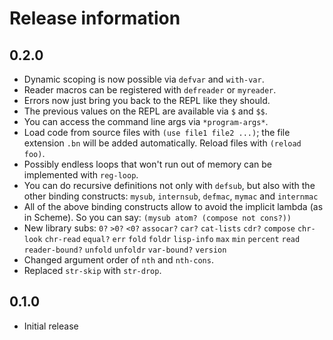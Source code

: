 # Release information

## 0.2.0

* Dynamic scoping is now possible via `defvar` and `with-var`.
* Reader macros can be registered with `defreader` or `myreader`.
* Errors now just bring you back to the REPL like they should.
* The previous values on the REPL are available via `$` and `$$`.
* You can access the command line args via `*program-args*`.
* Load code from source files with `(use file1 file2 ...)`;
  the file extension `.bn` will be added automatically.
  Reload files with `(reload foo)`.
* Possibly endless loops that won't run out of memory can be implemented with `reg-loop`.
* You can do recursive definitions not only with `defsub`, but also with the other binding constructs:
  `mysub`, `internsub`, `defmac`, `mymac` and `internmac`
* All of the above binding constructs allow to avoid the implicit lambda (as in Scheme).
  So you can say: `(mysub atom? (compose not cons?))`
* New library subs:
  `0?`
  `>0?`
  `<0?`
  `assocar?`
  `car?`
  `cat-lists`
  `cdr?`
  `compose`
  `chr-look`
  `chr-read`
  `equal?`
  `err`
  `fold`
  `foldr`
  `lisp-info`
  `max`
  `min`
  `percent`
  `read`
  `reader-bound?`
  `unfold`
  `unfoldr`
  `var-bound?`
  `version`
* Changed argument order of `nth` and `nth-cons`.
* Replaced `str-skip` with `str-drop`.

## 0.1.0

* Initial release
